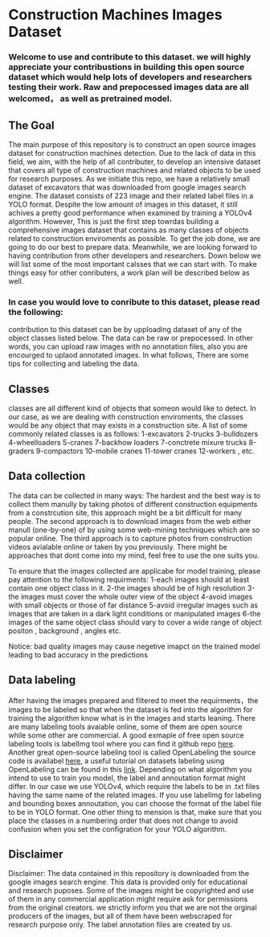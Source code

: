 # Construction Machines Images Dataset

### Welcome to use and contribute to this dataset. we will highly appreciate your contribustions in building this open source dataset which would help lots of developers and researchers testing their work. Raw and prepocessed images data are all welcomed， as well as pretrained model. 
## The Goal
The main purpose of this repository is to construct an open source images dataset for construction machines detection. Due to the lack of data in this field, we aim, with the help of all contributer, to develop an intensive dataset that covers all type of construction machines and related objects to be used for research purposes.  As we initiate this repo, we have a relatively small dataset of excavators that was downloaded from google images search engine. The dataset consists of 223 image and their related label files in a YOLO format. Despite the low amount of images in this dataset, it still achives a pretty good performance when examined by training a YOLOv4 algorithm. However, This is just the first step towrdas building a comprehensive images dataset that contains as many classes of objects related to construction enviroments as possible. To get the job done, we are going to do our best to prepare data. Meanwhile, we are looking forward to having contribution from other developers and researchers.
Down below we will list some of the most important calsses that we can start with. To make things easy for other conributers, a work plan will be described below as well. 

### In case you would love to conribute to this dataset, please read the following: 
contribution to this dataset can be by upploading dataset of any of the object classes listed below. The data can be raw or prepocessed. In other words, you can upload raw images with no annotation files, also you are encourged to uplaod annotated images. In what follows, There are some tips for collecting and labeling the data.  
## Classes 
classes are all different kind of objects that someon would like to detect. In our case, as we are dealing with construction enviroments, the classes would be any object that may exists in a construction site. A list of some commonly related classes is as follows: 
1-excavators
2-trucks
3-bulldozers 
4-wheelloaders
5-cranes
7-backhow loaders
7-conctrete mixure trucks
8-graders
9-compactors
10-mobile cranes
11-tower cranes
12-workers , etc.

## Data collection 
The data can be collected in many ways: The hardest and the best way is to collect them manully by taking photos of different construction equipments from a constrcution site, this approach might be a bit difficult for many people. The second approach is to download images from the web either manull (one-by-one) of by using some web-mining techniques which are so popular online. The third approach is to capture photos from construction videos avialable online or taken by you previously. There might be approaches that dont come into my mind, feel free to use the one suits you. 

To ensure that the images collected are applicabe for model training, please pay attention to the following requirments: 
1-each images should at least contain one object class in it. 
2-the images should be of high resolution
3-the images must cover the whole outer view of the object
4-avoid images with small objects or those of far distance
5-avoid irregular images such as images that are taken in a dark light conditions or manipulated images
6-the images of the same object class should vary to cover a wide range of object positon , background , angles etc. 

Notice: bad quality images may cause negetive imapct on the trained model leading to bad accuracy in the predictions

## Data labeling 
After having the images prepared and filtered to meet the requirments，the images to be labeled so that when the dataset is fed into the algorithm for training the algorithm know what is in the images and starts leaning. There are many labeling tools avaiable online, some of them are open source while some other are commercial. A good exmaple of free open source labeling tools is labelImg tool where you can find it github repo [here](https://github.com/tzutalin/labelImg). Another great open-source labeling tool is called OpenLabeling the source code is availabel [here](https://github.com/techzizou/OpenLabeling), a useful tutorial on datasets labeling using OpenLabeling can be found in this [link](https://medium.com/analytics-vidhya/image-dataset-labeling-annotation-bec3390eda2d). Depending on what algorithm you intend to use to train you model, the label and annoutation format might differ. In our case we use YOLOv4, which require the labels to be in .txt files having the same name of the related images. If you use labelImg for labeling and bounding boxes annoutation, you can choose the format of the label file to be in YOLO format. One other thing to mension is that, make sure that you place the classes in a numbering order that does not change to avoid confusion when you set the configration for your YOLO algorithm. 

## Disclaimer 
Disclaimer: 
The data contained in this repository is downloaded from the google images search engine. This data is provided only for educational and research puposes. Some of the images might be copyrighted and use of them in any commercial application might require ask for permissions from the original creators. we strictly inform you that we are not the orginal producers of the images, but all of them have been webscraped for research purpose only. The label annotation files are created by us. 


